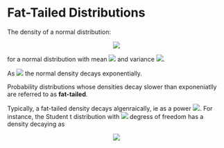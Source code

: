 <h1>Fat-Tailed Distributions</h1>
The density of a normal distribution:

<p align="center">
<img src="https://render.githubusercontent.com/render/math?math=f\(x) = \frac{1}{\sqrt{2\pi\sigma^{2}}} \exp^{-\(x-\mu)^{2}/2\sigma^{2}}">
</p>

for a normal distribution with mean <img src="https://render.githubusercontent.com/render/math?math=\mu"> and variance <img src="https://render.githubusercontent.com/render/math?math=\sigma^{2}">.

As <img src="https://render.githubusercontent.com/render/math?math=x \rightarrow \pm\infinity"> the normal density decays exponentially.

Probability distributions whose densities decay slower than exponeniatlly are referred to as __fat-tailed__.

Typically, a fat-tailed density decays algenraically, ie as a power <img src="https://render.githubusercontent.com/render/math?math=1/x^{k}">. For instance, the Student t distribution with <img src="https://render.githubusercontent.com/render/math?math=\nu"> degress of freedom has a density decaying as 

<p align="center">
<img src="https://render.githubusercontent.com/render/math?math=\frac{1}{\vert x\vert^{\nu %2B 1}} as x \rightarrow \pm\infinity">
</p>

